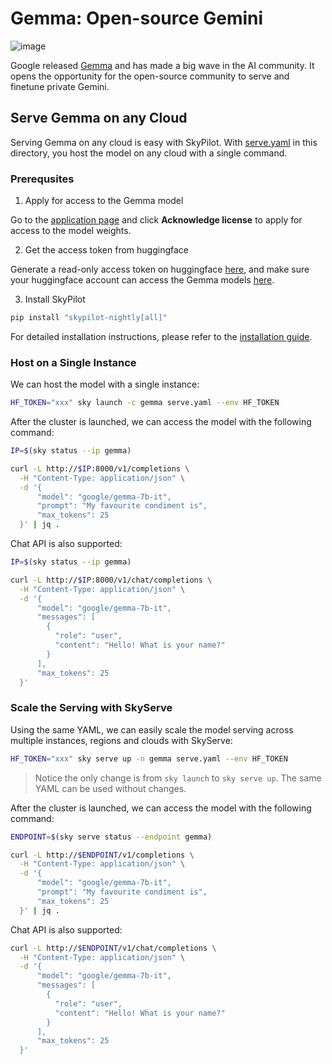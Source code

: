 # Gemma: Open-source Gemini
![image](https://github.com/skypilot-org/skypilot/assets/6753189/e452c39e-b5ef-4cb2-ab48-053f9e6f67b7)

Google released [Gemma](https://blog.google/technology/developers/gemma-open-models/) and has made a big wave in the AI community.
It opens the opportunity for the open-source community to serve and finetune private Gemini.

## Serve Gemma on any Cloud

Serving Gemma on any cloud is easy with SkyPilot. With [serve.yaml](https://github.com/skypilot-org/skypilot/tree/master/llm/gemma/serve.yaml) in this directory, you host the model on any cloud with a single command.

### Prerequsites

1. Apply for access to the Gemma model

Go to the [application page](https://huggingface.co/google/gemma-7b) and click **Acknowledge license** to apply for access to the model weights.


2. Get the access token from huggingface

Generate a read-only access token on huggingface [here](https://huggingface.co/settings/token), and make sure your huggingface account can access the Gemma models [here](https://huggingface.co/google/gemma-7b).

3. Install SkyPilot

```bash
pip install "skypilot-nightly[all]"
```
For detailed installation instructions, please refer to the [installation guide](https://skypilot.readthedocs.io/en/latest/getting-started/installation.html).

### Host on a Single Instance

We can host the model with a single instance:
```bash
HF_TOKEN="xxx" sky launch -c gemma serve.yaml --env HF_TOKEN
```

After the cluster is launched, we can access the model with the following command:
```bash
IP=$(sky status --ip gemma)

curl -L http://$IP:8000/v1/completions \
  -H "Content-Type: application/json" \
  -d '{
      "model": "google/gemma-7b-it",
      "prompt": "My favourite condiment is",
      "max_tokens": 25
  }' | jq .
```

Chat API is also supported:
```bash
IP=$(sky status --ip gemma)

curl -L http://$IP:8000/v1/chat/completions \
  -H "Content-Type: application/json" \
  -d '{
      "model": "google/gemma-7b-it",
      "messages": [
        {
          "role": "user",
          "content": "Hello! What is your name?"
        }
      ],
      "max_tokens": 25
  }'
```

### Scale the Serving with SkyServe


Using the same YAML, we can easily scale the model serving across multiple instances, regions and clouds with SkyServe:
```bash
HF_TOKEN="xxx" sky serve up -n gemma serve.yaml --env HF_TOKEN
```

> Notice the only change is from `sky launch` to `sky serve up`. The same YAML can be used without changes.

After the cluster is launched, we can access the model with the following command:
```bash
ENDPOINT=$(sky serve status --endpoint gemma)

curl -L http://$ENDPOINT/v1/completions \
  -H "Content-Type: application/json" \
  -d '{
      "model": "google/gemma-7b-it",
      "prompt": "My favourite condiment is",
      "max_tokens": 25
  }' | jq .
```

Chat API is also supported:
```bash
curl -L http://$ENDPOINT/v1/chat/completions \
  -H "Content-Type: application/json" \
  -d '{
      "model": "google/gemma-7b-it",
      "messages": [
        {
          "role": "user",
          "content": "Hello! What is your name?"
        }
      ],
      "max_tokens": 25
  }'
```
